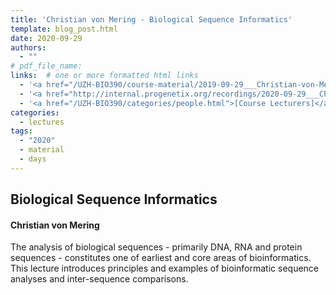 ```yaml
---
title: 'Christian von Mering - Biological Sequence Informatics'
template: blog_post.html
date: 2020-09-29
authors:
  - ""
# pdf_file_name:
links:  # one or more formatted html links
  - '<a href="/UZH-BIO390/course-material/2019-09-29___Christian-von-Mering__Biological-Sequence-Informatics__UZH-BIO390-HS20-lecture-03.pdf" target="_blank">[lecture slides]</a>'
  - '<a href="http://internal.progenetix.org/recordings/2020-09-29___Christian-von-Mering__Sequence-Analysis__BUZH-BIO390-HS20-lecture-03-recording.mp4" target="_blank">[lecture video]</a> (MP4 140MB; UZH internal / VPN)'
  - '<a href="/UZH-BIO390/categories/people.html">[Course Lecturers]</a>'
categories:
  - lectures
tags:
  - "2020"
  - material
  - days
---
```


## Biological Sequence Informatics
#### Christian von Mering

The analysis of biological sequences - primarily DNA, RNA and protein sequences -
constitutes one of earliest and core areas of bioinformatics. This lecture introduces
principles and examples of bioinformatic sequence analyses and inter-sequence comparisons.
